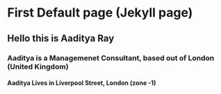 # First Default page (Jekyll page)
## Hello this is Aaditya Ray
### Aaditya is a Managemenet Consultant, based out of London (United Kingdom)
#### Aaditya Lives in Liverpool Street, London (zone -1)
